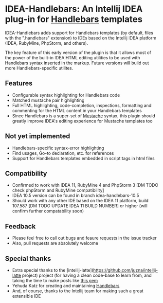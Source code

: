 # IDEA-Handlebars:  An Intellij IDEA plug-in for [Handlebars](http://handlebarsjs.com/) templates

IDEA-Handlebars adds support for Handlebars templates (by default, files with the ".handlebars" extension) to IDEs based
on the Intellij IDEA platform (IDEA, RubyMine, PhpStorm, and others).

The key feature of this early version of the plugin is that it allows most of the power of the built-in IDEA HTML
editing utilities to be used with Handlebars syntax inserted in the markup.  Future versions will build out more
Handlebars-specific utilites.

## Features
* Configurable syntax highlighting for Handlebars code
* Matched mustache pair highlighting
* Full HTML highlighting, code-completion, inspections, formatting and commenting for the HTML content in your Handlebars templates
* Since Handlebars is a super-set of [Mustache](http://mustache.github.com/) syntax, this plugin should greatly improve IDEA's editing experience for Mustache templates too

## Not yet implemented
* Handlebars-specific syntax-error highlighting
* Find usages, Go-to declaration, etc. for references
* Support for Handlebars templates embedded in script tags in html files

## Compatibility
* Confirmed to work with IDEA 11, RubyMine 4 and PhpStorm 3 [DM TODO check phpStorm and RubyMine compatibility]
* IDEA 10.5 version can be found in branch idea-handlebars-10.5
* Should work with any other IDE based on the IDEA 11 platform, build 107.587 [DM TODO UPDATE IDEA 11 BUILD NUMBER] or higher (will confirm further compatability soon)

## Feedback
* Please feel free to call out bugs and feaure requests in the issue tracker
* Also, pull requests are absolutely welcome

## Special thanks
* Extra special thanks to the [intellij-latte](https://github.com/juzna/intellij-latte project) project
(for having a clean code-base to learn from, and taking the time to make posts like [this gem](http://devnet.jetbrains.net/message/5450284?tstart=0)
* Yehuda Katz for creating and maintaining [Handlebars](http://handlebarsjs.com/)
* And, of course, thanks to the Intellij team for making such a great extensible IDE